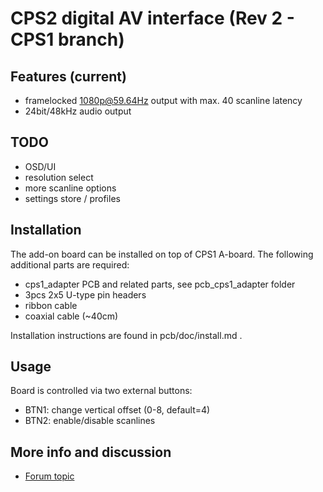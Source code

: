 CPS2 digital AV interface (Rev 2 - CPS1 branch)
==============

Features (current)
--------------------------
* framelocked 1080p@59.64Hz output with max. 40 scanline latency
* 24bit/48kHz audio output

TODO
--------------------------
* OSD/UI
* resolution select
* more scanline options
* settings store / profiles

Installation
--------------------------
The add-on board can be installed on top of CPS1 A-board. The following additional parts are required:

* cps1_adapter PCB and related parts, see pcb_cps1_adapter folder
* 3pcs 2x5 U-type pin headers
* ribbon cable
* coaxial cable (~40cm)

Installation instructions are found in pcb/doc/install.md .

Usage
--------------------------
Board is controlled via two external buttons:
* BTN1: change vertical offset (0-8, default=4)
* BTN2: enable/disable scanlines

More info and discussion
--------------------------
* [Forum topic](http://shmups.system11.org/viewtopic.php?f=6&t=59479&p=1266977)
